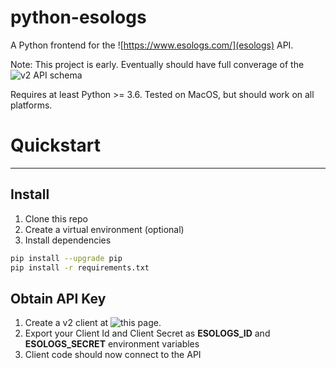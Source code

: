 # python-esologs
A Python frontend for the ![https://www.esologs.com/](esologs) API. 

Note: This project is early. Eventually should have full converage of the ![v2 API schema](https://www.esologs.com/v2-api-docs/eso/)

Requires at least Python >= 3.6. Tested on MacOS, but should work on all platforms.


# Quickstart
---
## Install
1. Clone this repo
2. Create a virtual environment (optional)
3. Install dependencies 
```Bash
pip install --upgrade pip
pip install -r requirements.txt
```

## Obtain API Key
1. Create a v2 client at ![this page](https://www.esologs.com/api/clients/).
2. Export your Client Id and Client Secret as __ESOLOGS_ID__ and __ESOLOGS_SECRET__ environment variables
3. Client code should now connect to the API
